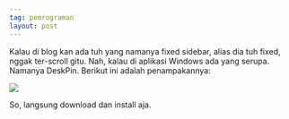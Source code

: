 ```yaml
---
tag: pemrograman
layout: post
---
```


Kalau di blog kan ada tuh yang namanya fixed sidebar, alias dia tuh fixed, nggak ter-scroll gitu. Nah, kalau di aplikasi Windows ada yang serupa. Namanya DeskPin. Berikut ini adalah penampakannya:

![](https://lh3.googleusercontent.com/-mQWX4iqlwHE/XIW7yGpWWYI/AAAAAAAADTg/r_Hg98oHu50j-zLyqwOaFbDf1CLVLwnwACLcBGAs/w1200/Untitled%2Bkasjflkajs.png)

So, langsung download dan install aja.